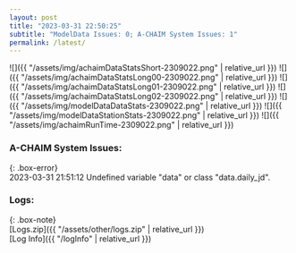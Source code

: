 ```yaml
---
layout: post
title: "2023-03-31 22:50:25"
subtitle: "ModelData Issues: 0; A-CHAIM System Issues: 1"
permalink: /latest/
---
```


![]({{ "/assets/img/achaimDataStatsShort-2309022.png" | relative_url }})
![]({{ "/assets/img/achaimDataStatsLong00-2309022.png" | relative_url }})
![]({{ "/assets/img/achaimDataStatsLong01-2309022.png" | relative_url }})
![]({{ "/assets/img/achaimDataStatsLong02-2309022.png" | relative_url }})
![]({{ "/assets/img/modelDataDataStats-2309022.png" | relative_url }})
![]({{ "/assets/img/modelDataStationStats-2309022.png" | relative_url }})
![]({{ "/assets/img/achaimRunTime-2309022.png" | relative_url }})



### A-CHAIM System Issues:  
  
{: .box-error}  
2023-03-31 21:51:12 Undefined variable "data" or class "data.daily_jd".  

### Logs:  
  
{: .box-note}  
[Logs.zip]({{ "/assets/other/logs.zip" | relative_url }})  
[Log Info]({{ "/logInfo" | relative_url }})  
